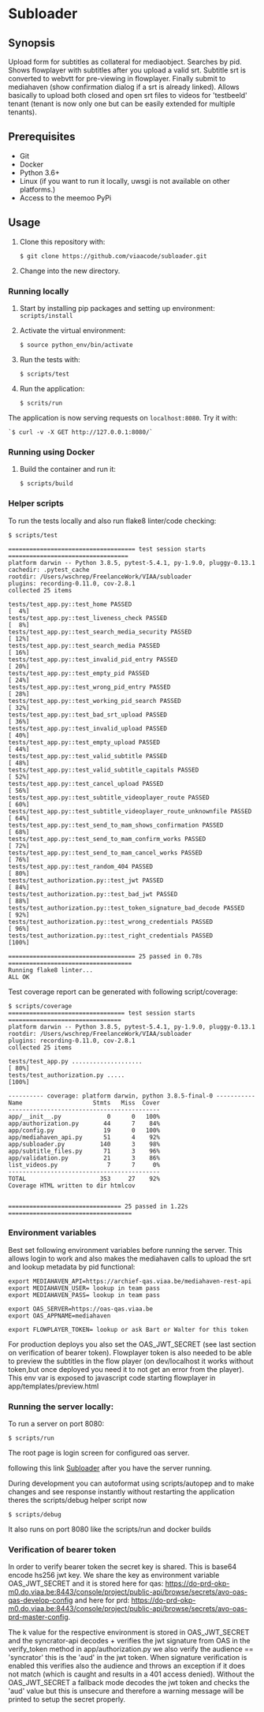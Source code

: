 # Subloader

## Synopsis
Upload form for subtitles as collateral for mediaobject. Searches
by pid. Shows flowplayer with subtitles after you upload a valid srt.
Subtitle srt is converted to webvtt for pre-viewing in flowplayer.
Finally submit to mediahaven (show confirmation dialog if a srt is already linked).
Allows basically to upload both closed and open srt files to videos for 'testbeeld' tenant
(tenant is now only one but can be easily extended for multiple tenants).

## Prerequisites

* Git
* Docker
* Python 3.6+
* Linux (if you want to run it locally, uwsgi is not available on other platforms.)
* Access to the meemoo PyPi

## Usage

1. Clone this repository with:

    `$ git clone https://github.com/viaacode/subloader.git`

2. Change into the new directory.

### Running locally

1. Start by installing pip packages and setting up environment:
    `scripts/install`

2. Activate the virtual environment:

    `$ source python_env/bin/activate`

4. Run the tests with:

    `$ scripts/test`

5. Run the application:

   `$ scrits/run`

The application is now serving requests on `localhost:8080`. Try it with:

    `$ curl -v -X GET http://127.0.0.1:8080/`

### Running using Docker

1. Build the container and run it:

   `$ scripts/build`

### Helper scripts
To run the tests locally and also run flake8 linter/code checking:
```
$ scripts/test

==================================== test session starts ==================================
platform darwin -- Python 3.8.5, pytest-5.4.1, py-1.9.0, pluggy-0.13.1
cachedir: .pytest_cache
rootdir: /Users/wschrep/FreelanceWork/VIAA/subloader
plugins: recording-0.11.0, cov-2.8.1
collected 25 items                                                                                    

tests/test_app.py::test_home PASSED                                                  [  4%]
tests/test_app.py::test_liveness_check PASSED                                        [  8%]
tests/test_app.py::test_search_media_security PASSED                                 [ 12%]
tests/test_app.py::test_search_media PASSED                                          [ 16%]
tests/test_app.py::test_invalid_pid_entry PASSED                                     [ 20%]
tests/test_app.py::test_empty_pid PASSED                                             [ 24%]
tests/test_app.py::test_wrong_pid_entry PASSED                                       [ 28%]
tests/test_app.py::test_working_pid_search PASSED                                    [ 32%]
tests/test_app.py::test_bad_srt_upload PASSED                                        [ 36%]
tests/test_app.py::test_invalid_upload PASSED                                        [ 40%]
tests/test_app.py::test_empty_upload PASSED                                          [ 44%]
tests/test_app.py::test_valid_subtitle PASSED                                        [ 48%]
tests/test_app.py::test_valid_subtitle_capitals PASSED                               [ 52%]
tests/test_app.py::test_cancel_upload PASSED                                         [ 56%]
tests/test_app.py::test_subtitle_videoplayer_route PASSED                            [ 60%]
tests/test_app.py::test_subtitle_videoplayer_route_unknownfile PASSED                [ 64%]
tests/test_app.py::test_send_to_mam_shows_confirmation PASSED                        [ 68%]
tests/test_app.py::test_send_to_mam_confirm_works PASSED                             [ 72%]
tests/test_app.py::test_send_to_mam_cancel_works PASSED                              [ 76%]
tests/test_app.py::test_random_404 PASSED                                            [ 80%]
tests/test_authorization.py::test_jwt PASSED                                         [ 84%]
tests/test_authorization.py::test_bad_jwt PASSED                                     [ 88%]
tests/test_authorization.py::test_token_signature_bad_decode PASSED                  [ 92%]
tests/test_authorization.py::test_wrong_credentials PASSED                           [ 96%]
tests/test_authorization.py::test_right_credentials PASSED                           [100%]

==================================== 25 passed in 0.78s ===================================
Running flake8 linter...
ALL OK
```


Test coverage report can be generated with following script/coverage:

```
$ scripts/coverage 
================================= test session starts ================================
platform darwin -- Python 3.8.5, pytest-5.4.1, py-1.9.0, pluggy-0.13.1
rootdir: /Users/wschrep/FreelanceWork/VIAA/subloader
plugins: recording-0.11.0, cov-2.8.1
collected 25 items                                                                              

tests/test_app.py ....................                                          [ 80%]
tests/test_authorization.py .....                                               [100%]

---------- coverage: platform darwin, python 3.8.5-final-0 -----------
Name                    Stmts   Miss  Cover
-------------------------------------------
app/__init__.py             0      0   100%
app/authorization.py       44      7    84%
app/config.py              19      0   100%
app/mediahaven_api.py      51      4    92%
app/subloader.py          140      3    98%
app/subtitle_files.py      71      3    96%
app/validation.py          21      3    86%
list_videos.py              7      7     0%
-------------------------------------------
TOTAL                     353     27    92%
Coverage HTML written to dir htmlcov


================================ 25 passed in 1.22s ===================================
```

### Environment variables

Best set following environment variables before running the server. This
allows login to work and also makes the mediahaven calls to upload the srt and lookup
metadata by pid functional:

```
export MEDIAHAVEN_API=https://archief-qas.viaa.be/mediahaven-rest-api
export MEDIAHAVEN_USER= lookup in team pass
export MEDIAHAVEN_PASS= lookup in team pass

export OAS_SERVER=https://oas-qas.viaa.be
export OAS_APPNAME=mediahaven

export FLOWPLAYER_TOKEN= lookup or ask Bart or Walter for this token
```

For production deploys you also set the OAS_JWT_SECRET (see last section on verification of bearer token). Flowplayer token is also needed to be able to preview the subtitles in the flow player (on dev/localhost it works without token,but once deployed you need it to not get an error from the player).
This env var is exposed to javascript code starting flowplayer in app/templates/preview.html


### Running the server locally:

To run a server on port 8080:

```
$ scripts/run
```
The root page is login screen for configured oas server.

following this link <a href="http://127.0.0.1:8080/">Subloader</a> after you have the server running.


During development you can autoformat using scripts/autopep and to make changes and see response instantly without restarting the application
theres the scripts/debug helper script now
```
$ scripts/debug
```
It also runs on port 8080 like the scripts/run and docker builds



### Verification of bearer token

In order to verify bearer token the secret key is shared. This is base64 encode hs256 jwt key. We share the key as environment variable OAS_JWT_SECRET
and it is stored here for qas: https://do-prd-okp-m0.do.viaa.be:8443/console/project/public-api/browse/secrets/avo-oas-qas-develop-config
and here for prd: https://do-prd-okp-m0.do.viaa.be:8443/console/project/public-api/browse/secrets/avo-oas-prd-master-config.

The k value for the respective environment is stored in OAS_JWT_SECRET and the syncrator-api decodes + verifies the jwt signature from OAS in the verify_token method in app/authorization.py we also verify the audience == 'syncrator' this is the 'aud' in the jwt token. When signature verification is enabled this verifies also the audience and throws an exception if it does not match (which is caught and results in a 401 access denied). Without the OAS_JWT_SECRET a fallback mode decodes the jwt token and checks the 'aud' value but this is unsecure and therefore a warning message will be printed to setup the secret properly.


